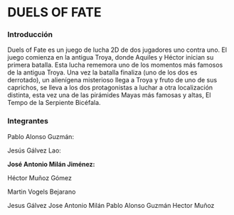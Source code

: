 <h1>DUELS OF FATE</h1>

<h3>Introducción</h3>
<p>Duels of Fate es un juego de lucha 2D de dos jugadores uno contra uno.  El juego comienza en la antigua Troya, donde Aquiles y Héctor inician su primera batalla. Esta lucha rememora uno de los momentos más famosos de la antigua Troya. Una vez la batalla finaliza (uno de los dos es derrotado), un alienígena misterioso llega a Troya y fruto de uno de sus caprichos, se lleva a los dos protagonistas a luchar a otra localización distinta, esta vez una de las pirámides Mayas más famosas y altas, El Tempo de la Serpiente Bicéfala.</p>

<h3>Integrantes</h3>
<p>Pablo Alonso Guzmán: </p>
<p>Jesús Gálvez Lao: </p>
<p><b>José Antonio Milán Jiménez: </b></p>
<p>Héctor Muñoz Gómez</p>
<p>Martin Vogels Bejarano</p>


Jesus Gálvez
Jose Antonio Milán
Pablo Alonso Guzmán 
Hector Muñoz
